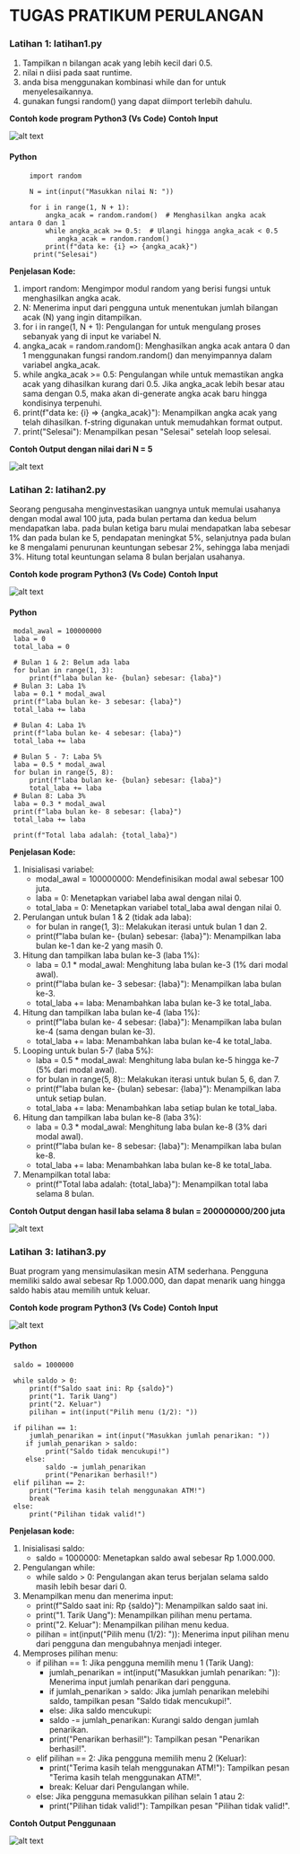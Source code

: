 # TUGAS PRATIKUM PERULANGAN

### Latihan 1: latihan1.py
1.	Tampilkan n bilangan acak yang lebih kecil dari 0.5.
2.	nilai n diisi pada saat runtime.
3.	anda bisa menggunakan kombinasi while dan for untuk menyelesaikannya.
4.	gunakan fungsi random() yang dapat diimport terlebih dahulu.

**Contoh kode program Python3 (Vs Code)**
**Contoh Input**

 ![alt text](/gambar/image.png)

#### Python

         import random

         N = int(input("Masukkan nilai N: "))

         for i in range(1, N + 1):
             angka_acak = random.random()  # Menghasilkan angka acak antara 0 dan 1
             while angka_acak >= 0.5:  # Ulangi hingga angka_acak < 0.5
                angka_acak = random.random()
             print(f"data ke: {i} => {angka_acak}")
          print("Selesai")

**Penjelasan Kode:**
1.	import random: Mengimpor modul random yang berisi fungsi untuk menghasilkan angka acak.
2.	N: Menerima input dari pengguna untuk menentukan jumlah bilangan acak (N) yang ingin ditampilkan. 
3.	for i in range(1, N + 1): Pengulangan for untuk mengulang proses sebanyak yang di input ke variabel N.
4.	angka_acak = random.random(): Menghasilkan angka acak antara 0 dan 1 menggunakan fungsi random.random() dan menyimpannya dalam variabel angka_acak.
5.	while angka_acak >= 0.5: Pengulangan while untuk memastikan angka acak yang dihasilkan kurang dari 0.5. Jika angka_acak lebih besar atau sama dengan 0.5, maka akan di-generate angka acak baru hingga kondisinya terpenuhi.
6.	print(f"data ke: {i} => {angka_acak}"): Menampilkan angka acak yang telah dihasilkan. f-string digunakan untuk memudahkan format output.
7.	print("Selesai"): Menampilkan pesan "Selesai" setelah loop selesai.

**Contoh Output dengan nilai dari N = 5**

 ![alt text](/gambar/image-1.png)

### Latihan 2: latihan2.py 
Seorang pengusaha menginvestasikan uangnya untuk memulai usahanya dengan modal awal 100 juta, pada bulan pertama dan kedua belum mendapatkan laba. pada bulan ketiga baru mulai mendapatkan laba sebesar 1% dan pada bulan ke 5, pendapatan meningkat 5%, selanjutnya pada bulan ke 8 mengalami penurunan keuntungan sebesar 2%, sehingga laba menjadi 3%. Hitung total keuntungan selama 8 bulan berjalan usahanya.

**Contoh kode program Python3 (Vs Code)**
**Contoh Input**

 ![alt text](/gambar/image-2.png)

#### Python

     modal_awal = 100000000
     laba = 0
     total_laba = 0

     # Bulan 1 & 2: Belum ada laba
     for bulan in range(1, 3):
         print(f"laba bulan ke- {bulan} sebesar: {laba}")
     # Bulan 3: Laba 1%
     laba = 0.1 * modal_awal
     print(f"laba bulan ke- 3 sebesar: {laba}")
     total_laba += laba

     # Bulan 4: Laba 1%
     print(f"laba bulan ke- 4 sebesar: {laba}")
     total_laba += laba

     # Bulan 5 - 7: Laba 5%
     laba = 0.5 * modal_awal
     for bulan in range(5, 8):
         print(f"laba bulan ke- {bulan} sebesar: {laba}")
         total_laba += laba
     # Bulan 8: Laba 3%
     laba = 0.3 * modal_awal
     print(f"laba bulan ke- 8 sebesar: {laba}")
     total_laba += laba

     print(f"Total laba adalah: {total_laba}")


**Penjelasan Kode:**
1.	Inisialisasi variabel:
     * modal_awal = 100000000: Mendefinisikan modal awal sebesar 100 juta.
     * laba = 0: Menetapkan variabel laba awal dengan nilai 0.
     * total_laba = 0: Menetapkan variabel total_laba awal dengan nilai 0.
2.	Perulangan untuk bulan 1 & 2 (tidak ada laba):
     * for bulan in range(1, 3):: Melakukan iterasi untuk bulan 1 dan 2.
     * print(f"laba bulan ke- {bulan} sebesar: {laba}"): Menampilkan laba bulan ke-1 dan ke-2 yang masih 0.
3.	Hitung dan tampilkan laba bulan ke-3 (laba 1%):
     * laba = 0.1 * modal_awal: Menghitung laba bulan ke-3 (1% dari modal awal).
     * print(f"laba bulan ke- 3 sebesar: {laba}"): Menampilkan laba bulan ke-3.
     * total_laba += laba: Menambahkan laba bulan ke-3 ke total_laba.
4.	Hitung dan tampilkan laba bulan ke-4 (laba 1%):
     * print(f"laba bulan ke- 4 sebesar: {laba}"): Menampilkan laba bulan ke-4 (sama dengan bulan ke-3).
     * total_laba += laba: Menambahkan laba bulan ke-4 ke total_laba.
5.	Looping untuk bulan 5-7 (laba 5%):
     * laba = 0.5 * modal_awal: Menghitung laba bulan ke-5 hingga ke-7 (5% dari modal awal).
     * for bulan in range(5, 8):: Melakukan iterasi untuk bulan 5, 6, dan 7.
     * print(f"laba bulan ke- {bulan} sebesar: {laba}"): Menampilkan laba untuk setiap bulan.
     * total_laba += laba: Menambahkan laba setiap bulan ke total_laba.
6.	Hitung dan tampilkan laba bulan ke-8 (laba 3%):
     * laba = 0.3 * modal_awal: Menghitung laba bulan ke-8 (3% dari modal awal).
     * print(f"laba bulan ke- 8 sebesar: {laba}"): Menampilkan laba bulan ke-8.
     * total_laba += laba: Menambahkan laba bulan ke-8 ke total_laba. 
7.	Menampilkan total laba:
     * print(f"Total laba adalah: {total_laba}"): Menampilkan total laba selama 8 bulan.

**Contoh Output dengan hasil laba selama 8 bulan = 200000000/200 juta**

 ![alt text](/gambar/image-3.png)

### Latihan 3: latihan3.py 
Buat program yang mensimulasikan mesin ATM sederhana. Pengguna memiliki saldo awal sebesar Rp 1.000.000, dan dapat menarik uang hingga saldo habis atau memilih untuk keluar.

**Contoh kode program Python3 (Vs Code)**
**Contoh Input**

 ![alt text](/gambar/image-4.png)
 
#### Python

     saldo = 1000000

     while saldo > 0:
         print(f"Saldo saat ini: Rp {saldo}")
         print("1. Tarik Uang")
         print("2. Keluar")
         pilihan = int(input("Pilih menu (1/2): "))

     if pilihan == 1:
         jumlah_penarikan = int(input("Masukkan jumlah penarikan: "))
        if jumlah_penarikan > saldo:
             print("Saldo tidak mencukupi!")
        else:
             saldo -= jumlah_penarikan
             print("Penarikan berhasil!")
     elif pilihan == 2:
         print("Terima kasih telah menggunakan ATM!")
         break
     else:
         print("Pilihan tidak valid!")

**Penjelasan kode:**
1.	Inisialisasi saldo:
      * saldo = 1000000: Menetapkan saldo awal sebesar Rp 1.000.000.
2.	Pengulangan while:
     * while saldo > 0: Pengulangan akan terus berjalan selama saldo masih lebih besar dari 0.
3.	Menampilkan menu dan menerima input:
     * print(f"Saldo saat ini: Rp {saldo}"): Menampilkan saldo saat ini.
     * print("1. Tarik Uang"): Menampilkan pilihan menu pertama.
     * print("2. Keluar"): Menampilkan pilihan menu kedua.
     * pilihan = int(input("Pilih menu (1/2): ")): Menerima input pilihan menu dari pengguna dan mengubahnya menjadi integer.
4.	Memproses pilihan menu:
     * if pilihan == 1: Jika pengguna memilih menu 1 (Tarik Uang): 
         * jumlah_penarikan = int(input("Masukkan jumlah penarikan: ")): Menerima input jumlah penarikan dari pengguna.
         * if jumlah_penarikan > saldo: Jika jumlah penarikan melebihi saldo, tampilkan pesan "Saldo tidak mencukupi!".
         * else: Jika saldo mencukupi: 
         * saldo -= jumlah_penarikan: Kurangi saldo dengan jumlah penarikan.
         * print("Penarikan berhasil!"): Tampilkan pesan "Penarikan berhasil!".
     * elif pilihan == 2: Jika pengguna memilih menu 2 (Keluar): 
         * print("Terima kasih telah menggunakan ATM!"): Tampilkan pesan "Terima kasih telah menggunakan ATM!".
         * break: Keluar dari Pengulangan while.
     * else: Jika pengguna memasukkan pilihan selain 1 atau 2: 
         * print("Pilihan tidak valid!"): Tampilkan pesan "Pilihan tidak valid!".

**Contoh Output Penggunaan**
 
![alt text](/gambar/image-5.png)

